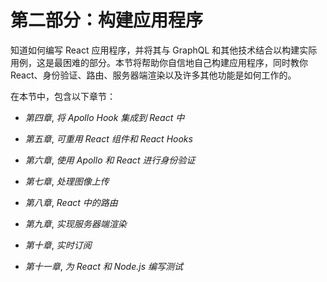 # 第二部分：构建应用程序

知道如何编写 React 应用程序，并将其与 GraphQL 和其他技术结合以构建实际用例，这是最困难的部分。本节将帮助你自信地自己构建应用程序，同时教你 React、身份验证、路由、服务器端渲染以及许多其他功能是如何工作的。

在本节中，包含以下章节：

+   *第四章*, *将 Apollo Hook 集成到 React 中*

+   *第五章*, *可重用 React 组件和 React Hooks*

+   *第六章*, *使用 Apollo 和 React 进行身份验证*

+   *第七章*, *处理图像上传*

+   *第八章*, *React 中的路由*

+   *第九章*, *实现服务器端渲染*

+   *第十章*, *实时订阅*

+   *第十一章*, *为 React 和 Node.js 编写测试*
